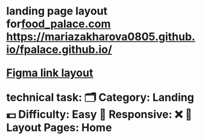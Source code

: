 <h1>landing page layout for<a href="https://daniilshat.ru/" target="_blank">food_palace.com</a> 
<a href="https://mariazakharova0805.github.io/fpalace.github.io/">https://mariazakharova0805.github.io/fpalace.github.io/ </a> 




[Figma link layout](https://www.figma.com/file/ocD8AT1YFFuseqFTgJlNDY/fpalace-landing?node-id=0%3A1&t=xTLeav9ZhpRsJI5i-0)

technical task:
🗂 Category: Landing
💵 Difficulty: Easy
📱 Responsive: ❌
📄 Layout Pages: Home
